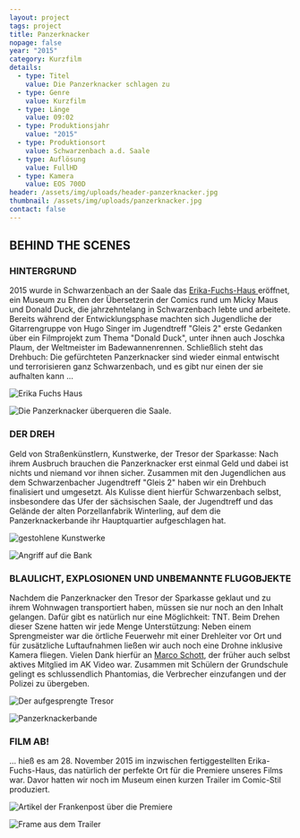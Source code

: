 ```yaml
---
layout: project
tags: project
title: Panzerknacker
nopage: false
year: "2015"
category: Kurzfilm
details:
  - type: Titel
    value: Die Panzerknacker schlagen zu
  - type: Genre
    value: Kurzfilm
  - type: Länge
    value: 09:02
  - type: Produktionsjahr
    value: "2015"
  - type: Produktionsort
    value: Schwarzenbach a.d. Saale
  - type: Auflösung
    value: FullHD
  - type: Kamera
    value: EOS 700D
header: /assets/img/uploads/header-panzerknacker.jpg
thumbnail: /assets/img/uploads/panzerknacker.jpg
contact: false
---
```

## BEHIND THE SCENES

### HINTERGRUND

2015 wurde in Schwarzenbach an der Saale das [Erika-Fuchs-Haus ](http://www.erika-fuchs.de/)eröffnet, ein Museum zu Ehren der Übersetzerin der Comics rund um Micky Maus und Donald Duck, die jahrzehntelang in Schwarzenbach lebte und arbeitete. Bereits während der Entwicklungsphase machten sich Jugendliche der Gitarrengruppe von Hugo Singer im Jugendtreff "Gleis 2" erste Gedanken über ein Filmprojekt zum Thema "Donald Duck", unter ihnen auch Joschka Plaum, der Weltmeister im Badewannenrennen. Schließlich steht das Drehbuch: Die gefürchteten Panzerknacker sind wieder einmal entwischt und terrorisieren ganz Schwarzenbach, und es gibt nur einen der sie aufhalten kann …

![Erika Fuchs Haus](https://upload.wikimedia.org/wikipedia/commons/thumb/7/75/Erika-Fuchs-Haus%2C_Schwarzenbach_an_der_Saale.jpg/381px-Erika-Fuchs-Haus%2C_Schwarzenbach_an_der_Saale.jpg "Das Erika Fuchs Haus; Bild von Kreuzschnabel/Wikimedia Commons, License: artlibre")

![Die Panzerknacker überqueren die Saale.](/assets/img/uploads/pk1.jpg "Die Panzerknacker überqueren die Saale.")

### [](https://commons.wikimedia.org/wiki/File:Erika-Fuchs-Haus,_Schwarzenbach_an_der_Saale.jpg "Kreuzschnabel / CC BY-SA (https\://creativecommons.org/licenses/by-sa/3.0)")

### DER DREH

Geld von Straßenkünstlern, Kunstwerke, der Tresor der Sparkasse: Nach ihrem Ausbruch brauchen die Panzerknacker erst einmal Geld und dabei ist nichts und niemand vor ihnen sicher. Zusammen mit den Jugendlichen aus dem Schwarzenbacher Jugendtreff "Gleis 2" haben wir ein Drehbuch finalisiert und umgesetzt. Als Kulisse dient hierfür Schwarzenbach selbst, insbesondere das Ufer der sächsischen Saale, der Jugendtreff und das Gelände der alten Porzellanfabrik Winterling, auf dem die Panzerknackerbande ihr Hauptquartier aufgeschlagen hat.

![gestohlene Kunstwerke](/assets/img/uploads/pk2.jpg "gestohlene Kunstwerke")

![Angriff auf die Bank](/assets/img/uploads/pk3.jpg "Angriff auf die Bank")

### BLAULICHT, EXPLOSIONEN UND UNBEMANNTE FLUGOBJEKTE

Nachdem die Panzerknacker den Tresor der Sparkasse geklaut und zu ihrem Wohnwagen transportiert haben, müssen sie nur noch an den Inhalt gelangen. Dafür gibt es natürlich nur eine Möglichkeit: TNT. Beim Drehen dieser Szene hatten wir jede Menge Unterstützung: Neben einem Sprengmeister war die örtliche Feuerwehr mit einer Drehleiter vor Ort und für zusätzliche Luftaufnahmen ließen wir auch noch eine Drohne inklusive Kamera fliegen. Vielen Dank hierfür an [Marco Schott](http://www.marcoschott.com/), der früher auch selbst aktives Mitglied im AK Video war. Zusammen mit Schülern der Grundschule gelingt es schlussendlich Phantomias, die Verbrecher einzufangen und der Polizei zu übergeben.

![Der aufgesprengte Tresor](/assets/img/uploads/pk4.jpg "Der aufgesprengte Tresor")

![Panzerknackerbande](/assets/img/uploads/pk5.jpg "Panzerknackerbande ist gefangen!")

### FILM AB!

... hieß es am 28. November 2015 im inzwischen fertiggestellten Erika-Fuchs-Haus, das natürlich der perfekte Ort für die Premiere unseres Films war. Davor hatten wir noch im Museum einen kurzen Trailer im Comic-Stil produziert.[](http://www.erika-fuchs.de/wp-content/uploads/2015/12/2015-12-01_frankenpost_Filmpremiere-Panzerknacker.pdf "Artikel der Frankenpost über die Premiere")

![Artikel der Frankenpost über die Premiere](/assets/img/uploads/pk7.jpg "Artikel der Frankenpost über die Premiere")

![Frame aus dem Trailer](/assets/img/uploads/pk6.jpg "Frame aus dem Trailer")